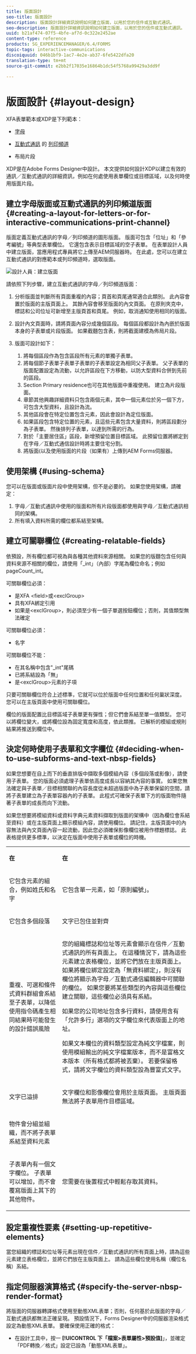 ```yaml
---
title: 版面設計
seo-title: 版面設計
description: 版面設計詳細資訊說明如何建立版面，以用於您的信件或互動式通訊。
seo-description: 版面設計詳細資訊說明如何建立版面，以用於您的信件或互動式通訊。
uuid: b21af474-07f5-4bfe-af7d-0c322e2452ae
content-type: reference
products: SG_EXPERIENCEMANAGER/6.4/FORMS
topic-tags: interactive-communications
discoiquuid: 046b1bf9-1ac7-4e2e-ab37-6fe5422dfa20
translation-type: tm+mt
source-git-commit: e2bb2f17035e16864b1dc54f5768a99429a3dd9f

---
```



# 版面設計 {#layout-design}

XFA表單範本或XDP是下列範本：

* [字母](/help/forms/using/create-letter.md)
* [互動式通訊](/help/forms/using/web-channel-print-channel.md#printchannel) 的 [列印頻道](/help/forms/using/interactive-communications-overview.md)

* 布局片段

XDP是在Adobe Forms Designer中設計。 本文提供如何設計XDP以建立有效的通訊／互動式通訊的詳細資訊，例如在何處使用表單欄位或目標區域，以及何時使用版面片段。

## 建立字母版面或互動式通訊的列印頻道版面 {#creating-a-layout-for-letters-or-for-interactive-communications-print-channel}

版面定義互動式通訊的字母／列印頻道的圖形版面。 版面可包含「位址」和「參考編號」等典型表單欄位。 它還包含表示目標區域的空子表單。 在表單設計人員中建立版面，當應用程式專員將它上傳至AEM伺服器時。 在此處，您可以在建立互動式通訊的對應範本或列印頻道時，選取版面。

![設計人員：建立版面](assets/claimsubrogationlayout.png)

請依照下列步驟，建立互動式通訊的字母／列印頻道版面：

1. 分析版面並判斷所有頁面重複的內容；頁首和頁尾通常適合此類別。 此內容會置於版面的主版頁面上。 其餘內容會移至版面的內文頁面。 在原則夾克中，標誌和公司位址可新增至主版頁首和頁尾。 例如，取消通知使用相同的版面。
1. 設計內文頁面時，請將頁面內容分成幾個區段。 每個區段都設計為內嵌於版面本身的子表單或片段版面。 如果截麵包含表，則將截面建模為佈局片段。
1. 版面可設計如下：

   1. 將每個區段作為包含區段所有元素的單獨子表單。
   1. 將每個節子表單子表單子表單的子表單設定為相同父子表單。 父子表單的版面配置設定為流動，以允許區段在下方移動，以防大型資料合併到先前的區段。
   1. Section Primary residence也可在其他版面中重複使用。 建立為片段版面。
   1. 章節其他興趣詳細資料只包含兩個元素，其中一個元素位於另一個下方，可包含大型資料，且設計為流。
   1. 其他區段會在特定位置包含元素，因此會設計為定位版面。
   1. 如果區段包含特定位置的元素，且這些元素包含大量資料，則將區段劃分為子表單。 然後排列子表單，以達到所需的行為。
   1. 對於「主要居住區」區段，新增預留位置目標區域。 此預留位置將綁定到在字母／互動式通信設計時將主要住宅分割。
   1. 將版面(以及使用版面的片段（如果有）上傳到AEM Forms伺服器。

## 使用架構 {#using-schema}

您可以在版面或版面片段中使用架構，但不是必要的。 如果您使用架構，請確定：

1. 字母／互動式通訊中使用的版面和所有片段版面都使用與字母／互動式通訊相同的架構。
1. 所有填入資料所需的欄位都系結至架構。

## 建立可關聯欄位 {#creating-relatable-fields}

依預設，所有欄位都可視為與各種其他資料來源相關。 如果您的版麵包含任何與資料來源不相關的欄位，請使用「_int」（內部）字尾為欄位命名；例如pageCount_int。

可關聯欄位必須：

* 是XFA &lt;field>或&lt;exclGroup>
* 具有XFA綁定引用
* 如果是&lt;exclGroup>，則必須至少有一個子單選按鈕欄位；否則，其值類型無法確定

可關聯欄位必須：

* 名字

可關聯欄位不能：

* 在其名稱中包含&quot;_int&quot;尾碼
* 已將系結設為「無」
* 是&lt;exclGroup>元素的子項

只要可關聯欄位符合上述標準，它就可以位於版面中任何位置和任何巢狀深度。 您可以在主版頁面中使用可關聯欄位。

欄位的版面配置比目標區域子表單更有彈性；但它們會系結至單一值類型。 您可以將欄位變大，或將欄位設為固定寬度和高度，依此類推。 已解析的模組或規則結果將推送到欄位中。

## 決定何時使用子表單和文字欄位 {#deciding-when-to-use-subforms-and-text-nbsp-fields}

如果您想要在自上而下的垂直排版中擷取多個模組內容（多個段落或影像），請使用子表單。 您的版面必須處理子表單依高度成長以容納其內容的事實。 如果您無法確定與子表單／目標相關聯的內容長度從未超過版面中為子表單保留的空間，請將子表單建立為子表單容器內的子表單。 此程式可確保子表單下方的版面物件隨著子表單的成長而向下流動。

如果您想要將模組資料或資料字典元素資料擷取到版面的架構中（因為欄位會系結至資料）或在主版頁面上顯示模組內容，請使用欄位。 請記住，主版頁面中的內容無法與內文頁面內容一起流動，因此您必須確保影像欄位被用作標題標誌。 此表格提供更多標準，以決定在版面中使用子表單或欄位的時機。

<table> 
 <tbody> 
  <tr> 
   <td><p><strong>在</strong></p> </td> 
   <td><p><strong>在</strong></p> </td> 
  </tr> 
  <tr> 
   <td><p>它包含元素的組合，例如姓氏和名字</p> </td> 
   <td><p>它包含單一元素，如「原則編號」。</p> </td> 
  </tr> 
  <tr> 
   <td><p>它包含多個段落</p> </td> 
   <td><p>文字已包住並對齊</p> </td> 
  </tr> 
  <tr> 
   <td><p>重複、可選和條件式資料群組會系結至子表單，以降低使用指令碼產生相同結果時可能發生的設計錯誤風險</p> </td> 
   <td><p>您的組織標誌和位址等元素會顯示在信件／互動式通訊的所有頁面上。 在這種情況下，請為這些元素建立表格欄位，並將它們放在主版頁面上。 如果將欄位綁定設定為「無資料綁定」，則沒有欄位將顯示為字母／互動式通信編輯器中可關聯的欄位。 如果您要將某些類型的內容與這些欄位建立關聯，這些欄位必須具有系結。</p> <p>如果您的公司地址包含多行資料，請使用含有「允許多行」選項的文字欄位來代表版面上的地址。</p> <p>如果文本欄位的資料類型設定為純文字檔案，則使用模組輸出的純文字檔案版本，而不是富格文本版本（所有格式都將被丟棄）。 若要保留格式，請將文字欄位的資料類型設為豐富式文字。</p> </td> 
  </tr> 
  <tr> 
   <td><p>文字已溢排</p> </td> 
   <td><p>文字欄位和影像欄位會用於主版頁面。 主版頁面無法將子表單用作目標區域。</p> </td> 
  </tr> 
  <tr> 
   <td><p>物件會分組並組織，而不將子表單系結至資料元素</p> </td> 
   <td><p> </p> </td> 
  </tr> 
  <tr> 
   <td><p>子表單內有一個文字欄位。 子表單可以增加，而不會覆寫版面上其下的其他物件。</p> </td> 
   <td><p>您需要在後置程式中輕鬆存取其資料。</p> </td> 
  </tr> 
 </tbody> 
</table>

## 設定重複性要素 {#setting-up-repetitive-elements}

當您組織的標誌和位址等元素出現在信件／互動式通訊的所有頁面上時，請為這些元素建立表格欄位，並將它們放在主版頁面上。 請為這些欄位使用名稱（欄位名稱）系結。

## 指定伺服器演算格式 {#specify-the-server-nbsp-render-format}

將版面的伺服器轉譯格式使用至動態XML表單；否則，任何基於此版面的字母／互動式通訊都無法正確呈現。 預設情況下，Forms Designer中的伺服器渲染格式設定為動態XML表單。 要確保使用正確的格式：

* 在設計工具中，按一 **[!UICONTROL 下「檔案>表單屬性>預設值]**」，並確定「PDF轉換／格式」設定已設為「動態XML表單」。

